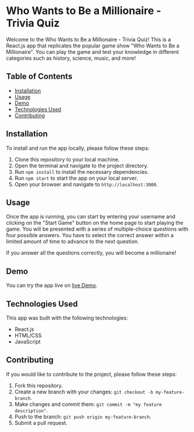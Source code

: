
# Who Wants to Be a Millionaire - Trivia Quiz

Welcome to the Who Wants to Be a Millionaire - Trivia Quiz! This is a React.js app that replicates the popular game show "Who Wants to Be a Millionaire". You can play the game and test your knowledge in different categories such as history, science, music, and more!

## Table of Contents

- [Installation](#installation)
- [Usage](#usage)
- [Demo](#demo)
- [Technologies Used](#technologies-used)
- [Contributing](#contributing)

## Installation

To install and run the app locally, please follow these steps:

1. Clone this repository to your local machine.
2. Open the terminal and navigate to the project directory.
3. Run `npm install` to install the necessary dependencies.
4. Run `npm start` to start the app on your local server.
5. Open your browser and navigate to `http://localhost:3000`.

## Usage

Once the app is running, you can start by entering your username and clicking on the "Start Game" button on the home page to start playing the game. You will be presented with a series of multiple-choice questions with four possible answers. You have to select the correct answer within a limited amount of time to advance to the next question.

If you answer all the questions correctly, you will become a millionaire!

## Demo

You can try the app live on [live Demo](https://signorquiz.vercel.app/).

## Technologies Used

This app was built with the following technologies:

- React.js
- HTML/CSS
- JavaScript

## Contributing

If you would like to contribute to the project, please follow these steps:

1. Fork this repository.
2. Create a new branch with your changes: `git checkout -b my-feature-branch`.
3. Make changes and commit them: `git commit -m "my feature description"`.
4. Push to the branch: `git push origin my-feature-branch`.
5. Submit a pull request.

